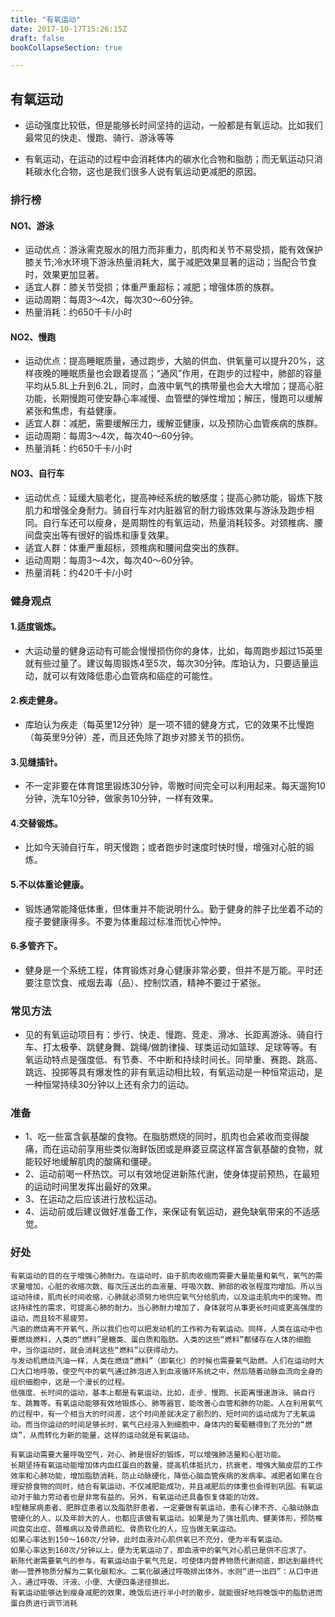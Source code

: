 ```yaml
---
title: "有氧运动"
date: 2017-10-17T15:26:15Z
draft: false
bookCollapseSection: true

---
```



## 有氧运动


+ 运动强度比较低，但是能够长时间坚持的运动，一般都是有氧运动。比如我们最常见的快走、慢跑、骑行、游泳等等



+ 有氧运动，在运动的过程中会消耗体内的碳水化合物和脂肪；而无氧运动只消耗碳水化合物，这也是我们很多人说有氧运动更减肥的原因。



### 排行榜

#### NO1、游泳

+ 运动优点：游泳需克服水的阻力而非重力，肌肉和关节不易受损，能有效保护膝关节;冷水环境下游泳热量消耗大，属于减肥效果显著的运动；当配合节食时，效果更加显著。
+ 适宜人群：膝关节受损；体重严重超标；减肥；增强体质的族群。
+ 运动周期：每周3～4次，每次30～60分钟。
+ 热量消耗：约650千卡/小时

#### NO2、慢跑
+ 运动优点：提高睡眠质量，通过跑步，大脑的供血、供氧量可以提升20%，这样夜晚的睡眠质量也会跟着提高；“通风”作用，在跑步的过程中，肺部的容量平均从5.8L上升到6.2L，同时，血液中氧气的携带量也会大大增加；提高心脏功能，长期慢跑可使安静心率减慢、血管壁的弹性增加；解压，慢跑可以缓解紧张和焦虑，有益健康。
+ 适宜人群：减肥，需要缓解压力，缓解亚健康，以及预防心血管疾病的族群。
+ 运动周期：每周3～4次，每次40～60分钟。
+ 热量消耗：约650千卡/小时

#### NO3、自行车
+ 运动优点：延缓大脑老化，提高神经系统的敏感度；提高心肺功能，锻炼下肢肌力和增强全身耐力。骑自行车对内脏器官的耐力锻炼效果与游泳及跑步相同。自行车还可以瘦身，是周期性的有氧运动，热量消耗较多。对颈椎病、腰间盘突出等有很好的锻炼和康复效果。
+ 适宜人群：体重严重超标，颈椎病和腰间盘突出的族群。
+ 运动周期：每周3～4次，每次40～60分钟。
+ 热量消耗：约420千卡/小时

### 健身观点

#### 1.适度锻炼。
+ 大运动量的健身运动有可能会慢慢损伤你的身体，比如，每周跑步超过15英里就有些过量了。建议每周锻炼4至5次，每次30分钟。库珀认为，只要适量运动，就可以有效降低患心血管病和癌症的可能性。
#### 2.疾走健身。
+ 库珀认为疾走（每英里12分钟）是一项不错的健身方式，它的效果不比慢跑（每英里9分钟）差，而且还免除了跑步对膝关节的损伤。
#### 3.见缝插针。
+ 不一定非要在体育馆里锻炼30分钟，零散时间完全可以利用起来。每天遛狗10分钟，洗车10分钟，做家务10分钟，一样有效果。
#### 4.交替锻炼。
+ 比如今天骑自行车，明天慢跑；或者跑步时速度时快时慢，增强对心脏的锻炼。
#### 5.不以体重论健康。
+ 锻炼通常能降低体重，但体重并不能说明什么。勤于健身的胖子比坐着不动的瘦子要健康得多。不要为体重超过标准而忧心忡忡。
#### 6.多管齐下。
+ 健身是一个系统工程，体育锻炼对身心健康非常必要，但并不是万能。平时还要注意饮食、戒烟去毒（品）、控制饮酒，精神不要过于紧张。


### 常见方法

+ 见的有氧运动项目有：步行、快走、慢跑、竞走、滑冰、长距离游泳、骑自行车、打太极拳、跳健身舞、跳绳/做韵律操、球类运动如篮球、足球等等。有氧运动特点是强度低、有节奏、不中断和持续时间长。同举重、赛跑、跳高、跳远、投掷等具有爆发性的非有氧运动相比较，有氧运动是一种恒常运动，是一种恒常持续30分钟以上还有余力的运动。


### 准备

+ 1、吃一些富含氨基酸的食物。在脂肪燃烧的同时，肌肉也会紧收而变得酸痛，而在运动前享用些类似海鲜饭团或是麻婆豆腐这样富含氨基酸的食物，就能较好地缓解肌肉的酸痛和僵硬。
+ 2、运动前喝一杯热饮。可以有效地促进新陈代谢，使身体提前预热，在最短的运动时间里发挥出最好的效果。
+ 3、在运动之后应该进行放松运动。
+ 4、运动前或后建议做好准备工作，来保证有氧运动，避免缺氧带来的不适感觉。


### 好处

```
有氧运动的目的在于增强心肺耐力。在运动时，由于肌肉收缩而需要大量能量和氧气，氧气的需求量增加，心脏的收缩次数、每次压送出的血液量、呼吸次数、肺部的收张程度均增加。所以当运动持续，肌肉长时间收缩，心肺就必须努力地供应氧气分给肌肉，以及运走肌肉中的废物。而这持续性的需求，可提高心肺的耐力。当心肺耐力增加了，身体就可从事更长时间或更高强度的运动，而且较不易疲劳。
汽油的燃烧离不开氧气，所以我们也可以把发动机的工作称为有氧运动。同样，人类在运动中也要燃烧燃料，人类的“燃料”是糖类、蛋白质和脂肪。人类的这些“燃料”都储存在人体的细胞中，当你运动时，就会消耗这些“燃料”以获得动力。
与发动机燃烧汽油一样，人类在燃烧“燃料”（即氧化）的时候也需要氧气助燃。人们在运动时大口大口地呼吸，使空气中的氧气通过肺泡进入到血液循环系统之中，然后随着动脉血流向全身的组织细胞中，这是一个漫长的过程。
低强度、长时间的运动，基本上都是有氧运动，比如，走步、慢跑、长距离慢速游泳、骑自行车、跳舞等。有氧运动能够有效地锻炼心、肺等器官，能改善心血管和肺的功能。人在利用氧气的过程中，有一个相当大的时间差，这个时间差就决定了剧烈的、短时间的运动成为了无氧运动。而当你运动的时间足够长时，氧气已经溶入到细胞中，身体内的葡萄糖得到了充分的“燃烧”，从而转化为新的能量，这样的运动就是有氧运动。

有氧运动需要大量呼吸空气，对心、肺是很好的锻炼，可以增强肺活量和心脏功能。
长期坚持有氧运动能增加体内血红蛋白的数量，提高机体抵抗力，抗衰老，增强大脑皮层的工作效率和心肺功能，增加脂肪消耗，防止动脉硬化，降低心脑血管疾病的发病率。减肥者如果在合理安排食物的同时，结合有氧运动，不仅减肥能成功，并且减肥后的体重也会得到巩固。有氧运动对于脑力劳动者也是非常有益的。另外，有氧运动还具备恢复体能的功效。
Ⅱ型糖尿病患者、肥胖症患者以及脂肪肝患者，一定要做有氧运动，患有心律不齐、心脑动脉血管硬化的人，以及年龄大的人，也都应该做有氧运动。如果是为了强壮肌肉、健美体形，预防椎间盘突出症、颈椎病以及骨质疏松、骨质软化的人，应当做无氧运动。
如果心率达到150～160次/分钟，此时血液对心肌供氧已不充分，便为半有氧运动。
如果心率达到160次/分钟以上，便为无氧运动了，即血液中的氧气对心肌已是供不应求了。
新陈代谢需要氧气的参与，有氧运动由于氧气充足，可使体内营养物质代谢彻底，即达到最终代谢——营养物质分解为二氧化碳和水。二氧化碳通过呼吸排出体外，水则“进一出四”：从口中进入，通过呼吸、汗液、小便、大便四条途径排出。
有氧运动能够达到瘦身减肥的效果，晚饭后进行半小时的散步，就能很好地将晚饭中的脂肪进而蛋白质进行调节消耗
```


